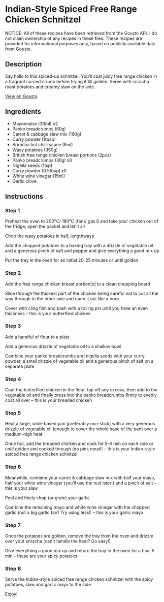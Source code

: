 # Indian-Style Spiced Free Range Chicken Schnitzel

NOTICE: All of these recipes have been retrieved from the Gousto API. I do not claim ownership of any recipes in these files. These recipes are provided for informational purposes only, based on publicly available data from Gousto.

## Description

Say hallo to this spiced-up schnitzel. You’ll coat juicy free range chicken in a fragrant curried crumb before frying it till golden. Serve with sriracha roast potatoes and creamy slaw on the side.

[View on Gousto](https://www.gousto.co.uk/recipes/cookbook/indian-style-spiced-free-range-chicken-schnitzel)

## Ingredients

- Mayonnaise (30ml) x2
- Panko breadcrumbs (60g)
- Carrot & cabbage slaw mix (160g)
- Curry powder (1tbsp)
- Sriracha hot chilli sauce (8ml)
- Waxy potatoes (350g)
- British free range chicken breast portions (2pcs)
- Panko breadcrumbs (30g) x0
- Nigella seeds (1tsp)
- Curry powder (0.5tbsp) x0
- White wine vinegar (15ml)
- Garlic clove

## Instructions


### Step 1

Preheat the oven to 200°C/ 180°C (fan)/ gas 6 and take your chicken out of the fridge, open the packet and let it air

Chop the waxy potatoes in half, lengthways

Add the chopped potatoes to a baking tray with a drizzle of vegetable oil and a generous pinch of salt and pepper and give everything a good mix up

Put the tray in the oven for an initial 20-25 minutes or until golden


### Step 2

Add the free range chicken breast portion[s] to a clean chopping board

Slice through the thickest part of the chicken being careful not to cut all the way through to the other side and open it out like a book

Cover with cling film and bash with a rolling pin until you have an even thickness – this is your butterflied chicken


### Step 3

Add a handful of flour to a plate

Add a generous drizzle of vegetable oil to a shallow bowl

Combine your panko breadcrumbs and nigella seeds with your curry powder, a small drizzle of vegetable oil and a generous pinch of salt on a separate plate


### Step 4

Coat the butterflied chicken in the flour, tap off any excess, then add to the vegetable oil and finally press into the panko breadcrumbs firmly to evenly coat all over – this is your breaded chicken


### Step 5

Heat a large, wide-based pan (preferably non-stick) with a very generous drizzle of vegetable oil (enough to cover the whole base of the pan) over a medium-high heat

Once hot, add the breaded chicken and cook for 5-6 min on each side or until golden and cooked through (no pink meat!) – this is your Indian-style spiced free range chicken schnitzel


### Step 6

Meanwhile, combine your carrot & cabbage slaw mix with half your mayo, half your white wine vinegar (you’ll use the rest later!) and a pinch of salt – this is your slaw

Peel and finely chop (or grate) your garlic

Combine the remaining mayo and white wine vinegar with the chopped garlic (not a big garlic fan? Try using less!) – this is your garlic mayo


### Step 7

Once the potatoes are golden, remove the tray from the oven and drizzle over your sriracha (can't handle the heat? Go easy!)

Give everything a good mix up and return the tray to the oven for a final 5 min – these are your spicy potatoes

### Step 8

Serve the Indian-style spiced free range chicken schnitzel with the spicy potatoes, slaw and garlic mayo to the side

Enjoy!

